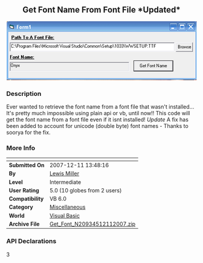 ﻿<div align="center">

## Get Font Name From Font File \*Updated\*

<img src="PIC2007128339491227.gif">
</div>

### Description

Ever wanted to retrieve the font name from a font file that wasn't installed... It's pretty much impossible using plain api or vb, until now!! This code will get the font name from a font file even if it isnt installed! *Update* A fix has been added to account for unicode (double byte) font names - Thanks to soorya for the fix.
 
### More Info
 


<span>             |<span>
---                |---
**Submitted On**   |2007-12-11 13:48:16
**By**             |[Lewis Miller](https://github.com/Planet-Source-Code/PSCIndex/blob/master/ByAuthor/lewis-miller.md)
**Level**          |Intermediate
**User Rating**    |5.0 (10 globes from 2 users)
**Compatibility**  |VB 6\.0
**Category**       |[Miscellaneous](https://github.com/Planet-Source-Code/PSCIndex/blob/master/ByCategory/miscellaneous__1-1.md)
**World**          |[Visual Basic](https://github.com/Planet-Source-Code/PSCIndex/blob/master/ByWorld/visual-basic.md)
**Archive File**   |[Get\_Font\_N20934512112007\.zip](https://github.com/Planet-Source-Code/lewis-miller-get-font-name-from-font-file-updated__1-69737/archive/master.zip)

### API Declarations

3





